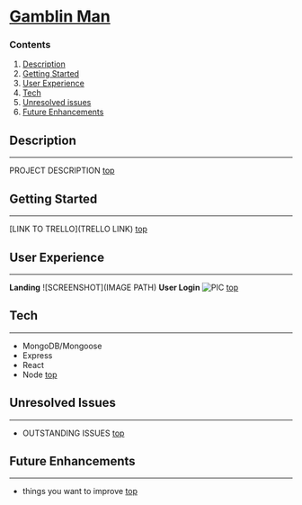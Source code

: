 # [**Gamblin Man**](https://gamblin-man.herokuapp.com/)
### <a name="home"></a> **Contents**
1. [Description](#desc)
2. [Getting Started](#start)
3. [User Experience](#ui) 
4. [Tech](#tech)
5. [Unresolved issues](#issues)
6. [Future Enhancements](#stretch)
## <a name="desc"></a> **Description**
________________
PROJECT DESCRIPTION
[top](#home)
## <a name="start"></a> **Getting Started**
________________
[LINK TO TRELLO](TRELLO LINK)
[top](#home)
## <a name="ui"></a> **User Experience**
________________
**Landing**
![SCREENSHOT](IMAGE PATH)
**User Login**
![PIC](PATH)
[top](#home)
## <a name="tech"></a> **Tech**
________________
* MongoDB/Mongoose
* Express
* React
* Node
[top](#home)
## <a name="issues"></a> **Unresolved Issues**
________________
* OUTSTANDING ISSUES
[top](#home)
## <a name="stretch"></a> **Future Enhancements**
________________
* things you want to improve
[top](#home)